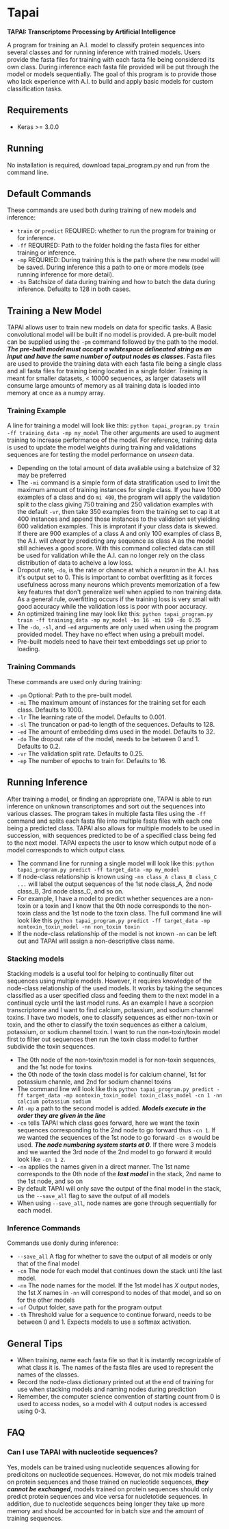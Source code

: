 # Tapai
**TAPAI: Transcriptome Processing by Artificial Intelligence**

A program for training an A.I. model to classify protein sequences into several classes and for running inference with trained models. Users provide the fasta files for training with each fasta file being considered its own class. During inference each fasta file provided will be put through the model or models sequentially. The goal of this program is to provide those who lack experience with A.I. to build and apply basic models for custom classification tasks.

## Requirements
+ Keras >= 3.0.0

## Running
No installation is required, download tapai_program.py and run from the command line.


## Default Commands
These commands are used both during training of new models and inference:
+ `train` or `predict` REQUIRED: whether to run the program for training or for inference.
+ `-ff` REQUIRED: Path to the folder holding the fasta files for either training or inference.
+ `-mp` REQURIED: During training this is the path where the new model will be saved. During inference this a path to one or more models (see running inference for more detail).
+ `-bs` Batchsize of data during training and how to batch the data during inference. Defualts to 128 in both cases.


## Training a New Model
TAPAI allows user to train new models on data for specific tasks. A Basic convolutional model will be built if no model is provided. A pre-built model can be supplied using the `-pm` command followed by the path to the model. ***The pre-built model must accept a whitespace delineated string as an input and have the same number of output nodes as classes***. Fasta files are used to provide the training data with each fasta file being a single class and all fasta files for training being located in a single folder. Training is meant for smaller datasets, < 10000 sequences, as larger datasets will consume large amounts of memory as all training data is loaded into memory at once as a numpy array.


### Training Example
A line for training a model will look like this: `python tapai_program.py train -ff training_data -mp my_model` The other arguments are used to augment training to increase performance of the model. For reference, training data is used to update the model weights during training and validations sequences are for testing the model performance on _unseen_ data.
+ Depending on the total amount of data avaliable using a batchsize of 32 may be preferred
+ The `-mi` command is a simple form of data stratification used to limit the maximum amount of training instances for single class. If you have 1000 examples of a class and do `mi 400`, the program will apply the validation split to the class giving 750 training and 250 validation examples with the default `-vr`, then take 350 examples from the training set to cap it at 400 instances and append those instances to the validation set yielding 600 validation examples. This is improtant if your class data is skewed. If there are 900 examples of a class A and only 100 examples of class B, the A.I. will _cheat_ by predicting any sequence as class A as the model still achieves a good score. With this command collected data can still be used for validation while the A.I. can no longer rely on the class distribution of data to acheive a low loss.
+ Dropout rate, `-do`, is the rate or chance at which a neuron in the A.I. has it's output set to 0. This is important to combat overfitting as it forces usefulness across many neurons which prevents memorization of a few key features that don't generalize well when applied to non training data. As a general rule, overfitting occurs if the training loss is very small with good accuracy while the validation loss is poor with poor accuracy.
+ An optimized training line may look like this: `python tapai_program.py train -ff training_data -mp my_model -bs 16 -mi 150 -do 0.35`
+ The `-do`, `-sl`, and `-ed` arguments are only used when using the program provided model. They have no effect when using a prebuilt model.
+ Pre-built models need to have their text embeddings set up prior to loading.


### Training Commands
These commands are used only during training:
+ `-pm` Optional: Path to the pre-built model.
+ `-mi` The maximum amount of instances for the training set for each class. Defaults to 1000.
+ `-lr` The learning rate of the model. Defaults to 0.001.
+ `-sl` The truncation or pad-to length of the sequences. Defaults to 128. 
+ `-ed` The amount of embedding dims used in the model. Defaults to 32.
+ `-do` The dropout rate of the model, needs to be between 0 and 1. Defaults to 0.2.
+ `-vr` The validation split rate. Defaults to 0.25.
+ `-ep` The number of epochs to train for. Defaults to 16.


## Running Inference
After training a model, or finding an appropriate one, TAPAI is able to run inference on unknown transcriptomes and sort out the sequences into various classes. The program takes in multiple fasta files using the `-ff` command and splits each fasta file into multiple fasta files with each one being a predicted class. TAPAI also allows for multiple models to be used in succession, with sequences predicted to be of a specified class being fed to the next model. TAPAI expects the user to know which output node of a model corresponds to which output class.
+ The command line for running a single model will look like this: `python tapai_program.py predict -ff target_data -mp my_model`
+ If node-class relationship is known using `-nn class_A class_B class_C ...` will label the output sequences of the 1st node class_A, 2nd node class_B, 3rd node class_C, and so on.
+ For example, I have a model to predict whether sequences are a non-toxin or a toxin and I know that the 0th node corresponds to the non-toxin class and the 1st node to the toxin class. The full command line will look like this `python tapai_program.py predict -ff target_data -mp nontoxin_toxin_model -nn non_toxin toxin`
+ If the node-class relationship of the model is not known `-nn` can be left out and TAPAI will assign a non-descriptive class name.


### Stacking models
Stacking models is a useful tool for helping to continually filter out sequences using multiple models. However, it requires knowledge of the node-class relationship of the used models. It works by taking the sequnces classified as a user specified class and feeding them to the next model in a continual cycle until the last model runs. As an example I have a scorpion transcriptome and I want to find calcium, potassium, and sodium channel toxins. I have two models, one to classify sequences as either non-toxin or toxin, and the other to classify the toxin sequences as either a calcium, potassium, or sodium channel toxin. I want to run the non-toxin/toxin model first to filter out sequences then run the toxin class model to further subdivide the toxin sequences.
+ The 0th node of the non-toxin/toxin model is for non-toxin sequences, and the 1st node for toxins
+ the 0th node of the toxin class model is for calcium channel, 1st for potassium channle, and 2nd for sodium channel toxins
+ The command line will look like this `python tapai_program.py predict -ff target_data -mp nontoxin_toxin_model toxin_class_model -cn 1 -nn calcium potassium sodium`
+ At `-mp` a path to the second model is added. ***Models execute in the order they are given in the line***
+  `-cn` tells TAPAI which class goes forward, here we want the toxin sequences corresponding to the 2nd node to go forward thus `-cn 1`. If we wanted the sequences of the 1st node to go forward `-cn 0` would be used. ***The node numbering system starts at 0***. If there were 3 models and we wanted the 3rd node of the 2nd model to go forward it would look like `-cn 1 2`.
+  `-nn` applies the names given in a direct manner. The 1st name corresponds to the 0th node of the ***last model*** in the stack, 2nd name to the 1st node, and so on
+  By default TAPAI will only save the output of the final model in the stack, us the `--save_all` flag to save the output of all models
+  When using `--save_all`, node names are gone through sequentially for each model.


### Inference Commands
Commands use donly during inference:
+ `--save_all` A flag for whether to save the output of all models or only that of the final model
+ `-cn` The node for each model that continues down the stack unti lthe last model.
+ `-nn` The node names for the model. If the 1st model has _X_ output nodes, the 1st _X_ names in `-nn` will correspond to nodes of that model, and so on for the other models
+ `-of` Output folder, save path for the program output
+ `-th` Threshold value for a sequence to continue forward, needs to be between 0 and 1. Expects models to use a softmax activation.


## General Tips
+ When training, name each fasta file so that it is instantly recognizable of what class it is. The names of the fasta files are used to represent the names of the classes.
+ Record the node-class dictionary printed out at the end of training for use when stacking models and naming nodes during prediction
+ Remember, the computer science convention of starting count from 0 is used to access nodes, so a model with 4 output nodes is accessed using 0-3.


## FAQ
### Can I use TAPAI with nucleotide sequences?
Yes, models can be trained using nucleotide sequences allowing for predicitons on nucleotide sequences. However, do not mix models trained on protein sequences and those trained on nucleotide sequences, ***they cannot be exchanged***, models trained on protein sequences should only predict protein sequences and vice versa for nucletotide sequences. In addition, due to nucleotide sequences being longer they take up more memory and should be accounted for in batch size and the amount of training sequences.

